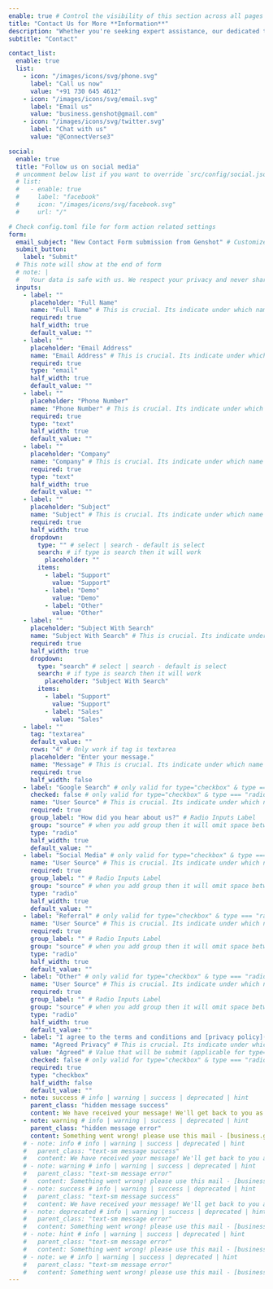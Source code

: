 ```yaml
---
enable: true # Control the visibility of this section across all pages where it is used
title: "Contact Us for More **Information**"
description: "Whether you're seeking expert assistance, our dedicated team is prepared to support you every step of the way."
subtitle: "Contact"

contact_list:
  enable: true
  list:
    - icon: "/images/icons/svg/phone.svg"
      label: "Call us now"
      value: "+91 730 645 4612"
    - icon: "/images/icons/svg/email.svg"
      label: "Email us"
      value: "business.genshot@gmail.com"
    - icon: "/images/icons/svg/twitter.svg"
      label: "Chat with us"
      value: "@ConnectVerse3"

social:
  enable: true
  title: "Follow us on social media"
  # uncomment below list if you want to override `src/config/social.json` data
  # list:
  #   - enable: true
  #     label: "facebook"
  #     icon: "/images/icons/svg/facebook.svg"
  #     url: "/"

# Check config.toml file for form action related settings
form:
  email_subject: "New Contact Form submission from Genshot" # Customized email subject (applicable when anyone submit form, form submission may receive by email depend on provider)
  submit_button:
    label: "Submit"
  # This note will show at the end of form
  # note: |
  #   Your data is safe with us. We respect your privacy and never share your information. <br /> Read our [Privacy Policy](/privacy-policy/).
  inputs:
    - label: ""
      placeholder: "Full Name"
      name: "Full Name" # This is crucial. Its indicate under which name you want to receive this field data
      required: true
      half_width: true
      default_value: ""
    - label: ""
      placeholder: "Email Address"
      name: "Email Address" # This is crucial. Its indicate under which name you want to receive this field data
      required: true
      type: "email"
      half_width: true
      default_value: ""
    - label: ""
      placeholder: "Phone Number"
      name: "Phone Number" # This is crucial. Its indicate under which name you want to receive this field data
      required: true
      type: "text"
      half_width: true
      default_value: ""
    - label: ""
      placeholder: "Company"
      name: "Company" # This is crucial. Its indicate under which name you want to receive this field data
      required: true
      type: "text"
      half_width: true
      default_value: ""
    - label: ""
      placeholder: "Subject"
      name: "Subject" # This is crucial. Its indicate under which name you want to receive this field data
      required: true
      half_width: true
      dropdown:
        type: "" # select | search - default is select
        search: # if type is search then it will work
          placeholder: ""
        items:
          - label: "Support"
            value: "Support"
          - label: "Demo"
            value: "Demo"
          - label: "Other"
            value: "Other"
    - label: ""
      placeholder: "Subject With Search"
      name: "Subject With Search" # This is crucial. Its indicate under which name you want to receive this field data
      required: true
      half_width: true
      dropdown:
        type: "search" # select | search - default is select
        search: # if type is search then it will work
          placeholder: "Subject With Search"
        items:
          - label: "Support"
            value: "Support"
          - label: "Sales"
            value: "Sales"
    - label: ""
      tag: "textarea"
      default_value: ""
      rows: "4" # Only work if tag is textarea
      placeholder: "Enter your message."
      name: "Message" # This is crucial. Its indicate under which name you want to receive this field data
      required: true
      half_width: false
    - label: "Google Search" # only valid for type="checkbox" & type === "radio"
      checked: false # only valid for type="checkbox" & type === "radio"
      name: "User Source" # This is crucial. Its indicate under which name you want to receive this field data
      required: true
      group_label: "How did you hear about us?" # Radio Inputs Label
      group: "source" # when you add group then it will omit space between the same group radio input
      type: "radio"
      half_width: true
      default_value: ""
    - label: "Social Media" # only valid for type="checkbox" & type === "radio"
      name: "User Source" # This is crucial. Its indicate under which name you want to receive this field data
      required: true
      group_label: "" # Radio Inputs Label
      group: "source" # when you add group then it will omit space between the same group radio input
      type: "radio"
      half_width: true
      default_value: ""
    - label: "Referral" # only valid for type="checkbox" & type === "radio"
      name: "User Source" # This is crucial. Its indicate under which name you want to receive this field data
      required: true
      group_label: "" # Radio Inputs Label
      group: "source" # when you add group then it will omit space between the same group radio input
      type: "radio"
      half_width: true
      default_value: ""
    - label: "Other" # only valid for type="checkbox" & type === "radio"
      name: "User Source" # This is crucial. Its indicate under which name you want to receive this field data
      required: true
      group_label: "" # Radio Inputs Label
      group: "source" # when you add group then it will omit space between the same group radio input
      type: "radio"
      half_width: true
      default_value: ""
    - label: "I agree to the terms and conditions and [privacy policy](/privacy-policy/)." # only valid for type="checkbox" & type === "radio"
      name: "Agreed Privacy" # This is crucial. Its indicate under which name you want to receive this field data
      value: "Agreed" # Value that will be submit (applicable for type="checkbox" & type === "radio")
      checked: false # only valid for type="checkbox" & type === "radio"
      required: true
      type: "checkbox"
      half_width: false
      default_value: ""
    - note: success # info | warning | success | deprecated | hint
      parent_class: "hidden message success"
      content: We have received your message! We'll get back to you as soon as possible.
    - note: warning # info | warning | success | deprecated | hint
      parent_class: "hidden message error"
      content: Something went wrong! please use this mail - [business.genshot@gmail.com](mailto:business.genshot@gmail.com) to submit a ticket!
    # - note: info # info | warning | success | deprecated | hint
    #   parent_class: "text-sm message success"
    #   content: We have received your message! We'll get back to you as soon as possible.
    # - note: warning # info | warning | success | deprecated | hint
    #   parent_class: "text-sm message error"
    #   content: Something went wrong! please use this mail - [business.genshot@gmail.com](mailto:business.genshot@gmail.com) to submit a ticket!
    # - note: success # info | warning | success | deprecated | hint
    #   parent_class: "text-sm message success"
    #   content: We have received your message! We'll get back to you as soon as possible.
    # - note: deprecated # info | warning | success | deprecated | hint
    #   parent_class: "text-sm message error"
    #   content: Something went wrong! please use this mail - [business.genshot@gmail.com](mailto:business.genshot@gmail.com) to submit a ticket!
    # - note: hint # info | warning | success | deprecated | hint
    #   parent_class: "text-sm message error"
    #   content: Something went wrong! please use this mail - [business.genshot@gmail.com](mailto:business.genshot@gmail.com) to submit a ticket!
    # - note: we # info | warning | success | deprecated | hint
    #   parent_class: "text-sm message error"
    #   content: Something went wrong! please use this mail - [business.genshot@gmail.com](mailto:business.genshot@gmail.com) to submit a ticket!
---
```


